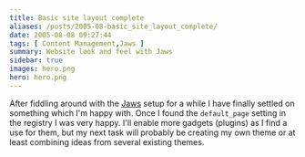 ```yaml
---
title: Basic site layout complete
aliases: /posts/2005-08-basic_site_layout_complete/
date: 2005-08-08 09:27:44
tags: [ Content Management,Jaws ]
summary: Website look and feel with Jaws
sidebar: true
images: hero.png
hero: hero.png
---
```


After fiddling around with the [Jaws](http://jaws-project.com/) setup for a while
I have finally settled on something which I'm happy with. Once I found the
`default_page` setting in the registry I was very happy. I'll enable more
gadgets (plugins) as I find a use for them, but my next task will probably be
creating my own theme or at least combining ideas from several existing themes.

